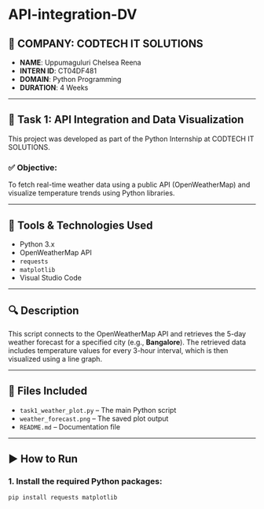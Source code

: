# API-integration-DV

## 🏢 COMPANY: CODTECH IT SOLUTIONS

- **NAME**: Uppumaguluri Chelsea Reena  
- **INTERN ID**: CT04DF481  
- **DOMAIN**: Python Programming  
- **DURATION**: 4 Weeks  

---

## 📌 Task 1: API Integration and Data Visualization

This project was developed as part of the Python Internship at CODTECH IT SOLUTIONS.

### ✅ Objective:
To fetch real-time weather data using a public API (OpenWeatherMap) and visualize temperature trends using Python libraries.

---

## 🧰 Tools & Technologies Used

- Python 3.x
- OpenWeatherMap API
- `requests`
- `matplotlib`
- Visual Studio Code

---

## 🔍 Description

This script connects to the OpenWeatherMap API and retrieves the 5-day weather forecast for a specified city (e.g., **Bangalore**). The retrieved data includes temperature values for every 3-hour interval, which is then visualized using a line graph.

---

## 📁 Files Included

- `task1_weather_plot.py` – The main Python script
- `weather_forecast.png` – The saved plot output
- `README.md` – Documentation file

---

## ▶️ How to Run

### 1. Install the required Python packages:

```bash
pip install requests matplotlib
